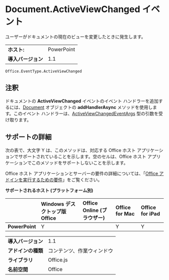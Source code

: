 
# <a name="documentactiveviewchanged-event"></a>Document.ActiveViewChanged イベント
ユーザーがドキュメントの現在のビューを変更したときに発生します。

|||
|:-----|:-----|
|**ホスト:**|PowerPoint|
|**導入バージョン**|1.1|

```
Office.EventType.ActiveViewChanged
```


## <a name="remarks"></a>注釈

ドキュメントの **ActiveViewChanged** イベントのイベント ハンドラーを追加するには、[Document](../../reference/shared/document.addhandlerasync.md) オブジェクトの **addHandlerAsync** メソッドを使用します。このイベント ハンドラーは、[ActiveViewChangedEventArgs](../../reference/shared/document.activeviewchangedeventargs.md) 型の引数を受け取ります。


## <a name="support-details"></a>サポートの詳細


次の表で、大文字 Y は、このメソッドは、対応する Office ホスト アプリケーションでサポートされていることを示します。空のセルは、Office ホスト アプリケーションでこのメソッドをサポートしないことを示します。

Office ホスト アプリケーションとサーバーの要件の詳細については、「[Office アドインを実行するための要件](../../docs/overview/requirements-for-running-office-add-ins.md)」をご覧ください。


**サポートされるホスト (プラットフォーム別)**


||**Windows デスクトップ版 Office**|**Office Online (ブラウザー)**|**Office for Mac**|**Office for iPad**|
|:-----|:-----|:-----|:-----|:-----|
|**PowerPoint**|Y||Y|Y|

|||
|:-----|:-----|
|**導入バージョン**|1.1|
|**アドインの種類**|コンテンツ、作業ウィンドウ|
|**ライブラリ**|Office.js|
|**名前空間**|Office|
